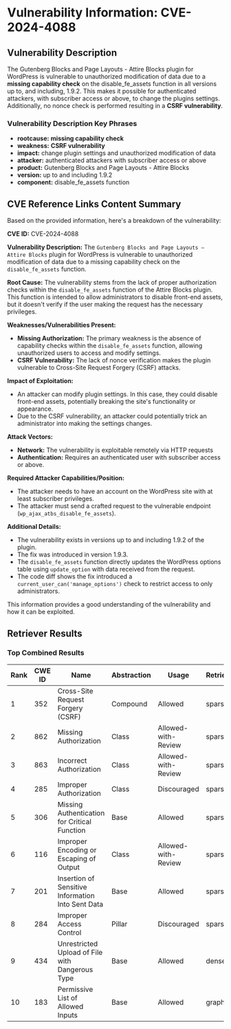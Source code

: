 # Vulnerability Information: CVE-2024-4088

## Vulnerability Description
The Gutenberg Blocks and Page Layouts - Attire Blocks plugin for WordPress is vulnerable to unauthorized modification of data due to a **missing capability check** on the disable_fe_assets function in all versions up to, and including, 1.9.2. This makes it possible for authenticated attackers, with subscriber access or above, to change the plugins settings. Additionally, no nonce check is performed resulting in a **CSRF vulnerability**.

### Vulnerability Description Key Phrases
- **rootcause:** **missing capability check**
- **weakness:** **CSRF vulnerability**
- **impact:** change plugin settings and unauthorized modification of data
- **attacker:** authenticated attackers with subscriber access or above
- **product:** Gutenberg Blocks and Page Layouts - Attire Blocks
- **version:** up to and including 1.9.2
- **component:** disable_fe_assets function

## CVE Reference Links Content Summary
Based on the provided information, here's a breakdown of the vulnerability:

**CVE ID:** CVE-2024-4088

**Vulnerability Description:**
The `Gutenberg Blocks and Page Layouts – Attire Blocks` plugin for WordPress is vulnerable to unauthorized modification of data due to a missing capability check on the `disable_fe_assets` function.

**Root Cause:**
The vulnerability stems from the lack of proper authorization checks within the `disable_fe_assets` function of the Attire Blocks plugin. This function is intended to allow administrators to disable front-end assets, but it doesn't verify if the user making the request has the necessary privileges.

**Weaknesses/Vulnerabilities Present:**
*   **Missing Authorization:** The primary weakness is the absence of capability checks within the `disable_fe_assets` function, allowing unauthorized users to access and modify settings.
*  **CSRF Vulnerability:** The lack of nonce verification makes the plugin vulnerable to Cross-Site Request Forgery (CSRF) attacks.
  
**Impact of Exploitation:**
*   An attacker can modify plugin settings. In this case, they could disable front-end assets, potentially breaking the site's functionality or appearance.
*   Due to the CSRF vulnerability, an attacker could potentially trick an administrator into making the settings changes.

**Attack Vectors:**
*   **Network:** The vulnerability is exploitable remotely via HTTP requests
*   **Authentication:** Requires an authenticated user with subscriber access or above.

**Required Attacker Capabilities/Position:**
*   The attacker needs to have an account on the WordPress site with at least subscriber privileges.
*   The attacker must send a crafted request to the vulnerable endpoint (`wp_ajax_atbs_disable_fe_assets`).

**Additional Details:**
*   The vulnerability exists in versions up to and including 1.9.2 of the plugin.
*   The fix was introduced in version 1.9.3.
*   The `disable_fe_assets` function directly updates the WordPress options table using `update_option` with data received from the request.
*   The code diff shows the fix introduced a `current_user_can('manage_options')` check to restrict access to only administrators.

This information provides a good understanding of the vulnerability and how it can be exploited.

## Retriever Results

### Top Combined Results

| Rank | CWE ID | Name | Abstraction | Usage  | Retrievers | Individual Scores |
|------|--------|------|-------------|-------|------------|-------------------|
| 1 | 352 | Cross-Site Request Forgery (CSRF) | Compound | Allowed | sparse | 0.510 |
| 2 | 862 | Missing Authorization | Class | Allowed-with-Review | sparse | 0.498 |
| 3 | 863 | Incorrect Authorization | Class | Allowed-with-Review | sparse | 0.441 |
| 4 | 285 | Improper Authorization | Class | Discouraged | sparse | 0.425 |
| 5 | 306 | Missing Authentication for Critical Function | Base | Allowed | sparse | 0.406 |
| 6 | 116 | Improper Encoding or Escaping of Output | Class | Allowed-with-Review | sparse | 0.402 |
| 7 | 201 | Insertion of Sensitive Information Into Sent Data | Base | Allowed | sparse | 0.385 |
| 8 | 284 | Improper Access Control | Pillar | Discouraged | sparse | 0.380 |
| 9 | 434 | Unrestricted Upload of File with Dangerous Type | Base | Allowed | dense | 0.471 |
| 10 | 183 | Permissive List of Allowed Inputs | Base | Allowed | graph | 0.002 |

